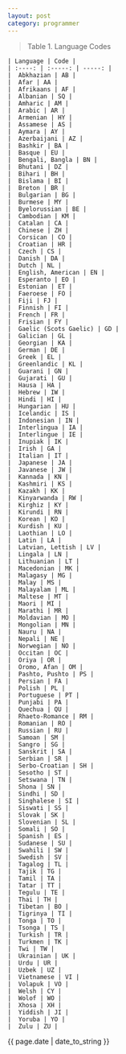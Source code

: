 ```yaml
---
layout: post 
category: programmer
---
```

<blockquote>
<p>Table 1. Language Codes</p>
</blockquote>

    | Language | Code |
    | :----: | :-----: | -----: |
    |  Abkhazian | AB | 
    |  Afar | AA | 
    |  Afrikaans | AF | 
    |  Albanian | SQ | 
    |  Amharic | AM | 
    |  Arabic | AR | 
    |  Armenian | HY | 
    |  Assamese | AS | 
    |  Aymara | AY | 
    |  Azerbaijani | AZ | 
    |  Bashkir | BA | 
    |  Basque | EU | 
    |  Bengali, Bangla | BN | 
    |  Bhutani | DZ | 
    |  Bihari | BH | 
    |  Bislama | BI | 
    |  Breton | BR | 
    |  Bulgarian | BG | 
    |  Burmese | MY | 
    |  Byelorussian | BE | 
    |  Cambodian | KM | 
    |  Catalan | CA | 
    |  Chinese | ZH | 
    |  Corsican | CO | 
    |  Croatian | HR | 
    |  Czech | CS | 
    |  Danish | DA | 
    |  Dutch | NL | 
    |  English, American | EN | 
    |  Esperanto | EO | 
    |  Estonian | ET | 
    |  Faeroese | FO | 
    |  Fiji | FJ | 
    |  Finnish | FI | 
    |  French | FR | 
    |  Frisian | FY | 
    |  Gaelic (Scots Gaelic) | GD | 
    |  Galician | GL | 
    |  Georgian | KA | 
    |  German | DE | 
    |  Greek | EL | 
    |  Greenlandic | KL | 
    |  Guarani | GN | 
    |  Gujarati | GU | 
    |  Hausa | HA | 
    |  Hebrew | IW | 
    |  Hindi | HI | 
    |  Hungarian | HU | 
    |  Icelandic | IS | 
    |  Indonesian | IN | 
    |  Interlingua | IA | 
    |  Interlingue | IE | 
    |  Inupiak | IK | 
    |  Irish | GA | 
    |  Italian | IT | 
    |  Japanese | JA | 
    |  Javanese | JW | 
    |  Kannada | KN | 
    |  Kashmiri | KS | 
    |  Kazakh | KK | 
    |  Kinyarwanda | RW | 
    |  Kirghiz | KY | 
    |  Kirundi | RN | 
    |  Korean | KO | 
    |  Kurdish | KU | 
    |  Laothian | LO | 
    |  Latin | LA | 
    |  Latvian, Lettish | LV | 
    |  Lingala | LN | 
    |  Lithuanian | LT | 
    |  Macedonian | MK | 
    |  Malagasy | MG | 
    |  Malay | MS | 
    |  Malayalam | ML | 
    |  Maltese | MT | 
    |  Maori | MI | 
    |  Marathi | MR | 
    |  Moldavian | MO | 
    |  Mongolian | MN | 
    |  Nauru | NA | 
    |  Nepali | NE | 
    |  Norwegian | NO | 
    |  Occitan | OC | 
    |  Oriya | OR | 
    |  Oromo, Afan | OM | 
    |  Pashto, Pushto | PS | 
    |  Persian | FA | 
    |  Polish | PL | 
    |  Portuguese | PT | 
    |  Punjabi | PA | 
    |  Quechua | QU | 
    |  Rhaeto-Romance | RM | 
    |  Romanian | RO | 
    |  Russian | RU | 
    |  Samoan | SM | 
    |  Sangro | SG | 
    |  Sanskrit | SA | 
    |  Serbian | SR | 
    |  Serbo-Croatian | SH | 
    |  Sesotho | ST | 
    |  Setswana | TN | 
    |  Shona | SN | 
    |  Sindhi | SD | 
    |  Singhalese | SI | 
    |  Siswati | SS | 
    |  Slovak | SK | 
    |  Slovenian | SL | 
    |  Somali | SO | 
    |  Spanish | ES | 
    |  Sudanese | SU | 
    |  Swahili | SW | 
    |  Swedish | SV | 
    |  Tagalog | TL | 
    |  Tajik | TG | 
    |  Tamil | TA | 
    |  Tatar | TT | 
    |  Tegulu | TE | 
    |  Thai | TH | 
    |  Tibetan | BO | 
    |  Tigrinya | TI | 
    |  Tonga | TO | 
    |  Tsonga | TS | 
    |  Turkish | TR | 
    |  Turkmen | TK | 
    |  Twi | TW | 
    |  Ukrainian | UK | 
    |  Urdu | UR | 
    |  Uzbek | UZ | 
    |  Vietnamese | VI | 
    |  Volapuk | VO | 
    |  Welsh | CY | 
    |  Wolof | WO | 
    |  Xhosa | XH | 
    |  Yiddish | JI | 
    |  Yoruba | YO | 
    |  Zulu | ZU | 



<p>{{ page.date | date_to_string }}</p>

